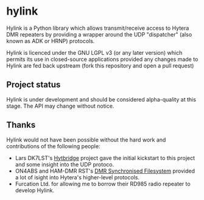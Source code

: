 # hylink

Hylink is a Python library which allows transmit/receive access to Hytera DMR repeaters by providing a wrapper around the
UDP "dispatcher" (also known as ADK or HRNP) protocols.

Hylink is licenced under the GNU LGPL v3 (or any later version) which permits its use in closed-source applications provided
any changes made to Hylink are fed back upstream (fork this repository and open a pull request)

## Project status

Hylink is under development and should be considered alpha-quality at this stage. The API may change without notice.

## Thanks

Hylink would not have been possible without the hard work and contributions of the following people:

  * Lars DK7LST's [Hytbridge](https://github.com/dk7lst/HytBridge) project gave the initial kickstart to this project and some insight into the UDP protoco.
  * ON4ABS and HAM-DMR RST's [DMR Synchronised Filesystem](https://sites.google.com/site/hamdmrrst/cursus/dmr-synchronized-file-system) provided a lot of isight into Hytera's higher-level protocols.
  * Furcation Ltd. for allowing me to borrow their RD985 radio repeater to develop Hylink.
